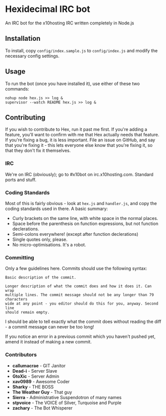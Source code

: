 # Hexidecimal IRC bot ##

An IRC bot for the x10hosting IRC written completely in Node.js

## Installation ##

To install, copy `config/index.sample.js` to `config/index.js` and modify
the necessary config settings.


## Usage ##

To run the bot (once you have installed it), use either of these two commands:

```
nohup node hex.js >> log &
supervisor --watch README hex.js >> log &
```


## Contributing ##

If you wish to contribute to Hex, run it past me first. If you're adding a
feature, you'll want to confirm with me that Hex actually needs that feature.
If you're fixing a bug, it is less important. File an issue on GitHub, and say
that you're fixing it - this lets everyone else know that you're fixing it, so
that they don't fix it themselves.


### IRC ###

We're on IRC (obviously); go to #x10bot on irc.x10hosting.com. Standard
ports and stuff.


### Coding Standards ###

Most of this is fairly obvious - look at `hex.js` and `handler.js`, and copy
the coding standards used in there. A basic summary:

* Curly brackets on the same line, with white space in the normal places.
* Space before the parenthesis on function expressions, but not function declerations.
* Semi-colons everywhere! (except after function declerations)
* Single quotes only, please.
* No micro-optimisations. It's a robot.


### Committing ###

Only a few guidelines here. Commits should use the following syntax:

```
Basic description of the commit.

Longer description of what the commit does and how it does it. Can wrap
multiple lines. The commit message should not be any longer than 79 characters
wide at any point - you editor should do this for you, anyway. Second line
should remain empty.
```

I should be able to tell exactly what the commit does without reading the
diff - a commit message can never be too long!

If you notice an error in a previous commit which you haven't pushed yet,
amend it instead of making a new commit.


### Contributors ###

* **callumacrae** - GIT Janitor
* **Dead-i** - Server Slave
* **GtoXic** - Server Admin
* **xav0989** - Awesome Coder
* **Sharky** - THE BOSS
* **The Weather Guy** - That guy
* **Sierra** - Administrative Suspendotron of many names
* **stpvoice** - The VOICE of Silver, Turquoise and Purple
* **zachary** - The Bot Whisperer
